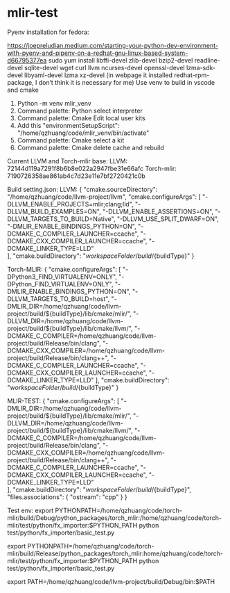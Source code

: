 # mlir-test

Pyenv installation for fedora:

https://joepreludian.medium.com/starting-your-python-dev-environment-with-pyenv-and-pipenv-on-a-redhat-gnu-linux-based-system-d66795377ea 
sudo yum install libffi-devel zlib-devel bzip2-devel readline-devel sqlite-devel wget curl llvm ncurses-devel openssl-devel lzma-sdk-devel libyaml-devel lzma xz-devel (in webpage it installed redhat-rpm- package, I don’t think it is necessary for me)
Use venv to build in vscode and cmake
1.	Python -m venv mlir_venv
2.	Command palette: Python select interpreter
3.	Command palette: Cmake Edit local user kits
4.	Add this "environmentSetupScript": "/home/qzhuang/code/mlir_venv/bin/activate"
5.	Command palette: Cmake select a kit
6.	Command palette: Cmake delete cache and rebuild

Current LLVM and Torch-mlir base:
LLVM: 72144d119a7291f8b6b8e022a2947fbe31e66afc
Torch-mlir: 7190726358ae861ab4c7d23e11e7bf2720421c0b

Build setting.json:
LLVM:
{
    "cmake.sourceDirectory": "/home/qzhuang/code/llvm-project/llvm",
    "cmake.configureArgs": [
        "-DLLVM_ENABLE_PROJECTS=mlir;clang;lld",
        "-DLLVM_BUILD_EXAMPLES=ON",
        "-DLLVM_ENABLE_ASSERTIONS=ON",
        "-DLLVM_TARGETS_TO_BUILD=Native",
        "-DLLVM_USE_SPLIT_DWARF=ON",
        "-DMLIR_ENABLE_BINDINGS_PYTHON=ON",
        "-DCMAKE_C_COMPILER_LAUNCHER=ccache",
        "-DCMAKE_CXX_COMPILER_LAUNCHER=ccache",
        "-DCMAKE_LINKER_TYPE=LLD"                
    ],
    "cmake.buildDirectory": "${workspaceFolder}/build/${buildType}"
}


Torch-MLIR:
{
    "cmake.configureArgs": [
        "-DPython3_FIND_VIRTUALENV=ONLY",
        "-DPython_FIND_VIRTUALENV=ONLY",
        "-DMLIR_ENABLE_BINDINGS_PYTHON=ON",
        "-DLLVM_TARGETS_TO_BUILD=host",
        "-DMLIR_DIR=/home/qzhuang/code/llvm-project/build/${buildType}/lib/cmake/mlir/",
        "-DLLVM_DIR=/home/qzhuang/code/llvm-project/build/${buildType}/lib/cmake/llvm/",
        "-DCMAKE_C_COMPILER=/home/qzhuang/code/llvm-project/build/Release/bin/clang",
        "-DCMAKE_CXX_COMPILER=/home/qzhuang/code/llvm-project/build/Release/bin/clang++",
        "-DCMAKE_C_COMPILER_LAUNCHER=ccache",
        "-DCMAKE_CXX_COMPILER_LAUNCHER=ccache",
        "-DCMAKE_LINKER_TYPE=LLD"
    ],
    "cmake.buildDirectory": "${workspaceFolder}/build/${buildType}"
}


MLIR-TEST:
{
    "cmake.configureArgs": [
        "-DMLIR_DIR=/home/qzhuang/code/llvm-project/build/${buildType}/lib/cmake/mlir/",
        "-DLLVM_DIR=/home/qzhuang/code/llvm-project/build/${buildType}/lib/cmake/llvm/",
        "-DCMAKE_C_COMPILER=/home/qzhuang/code/llvm-project/build/Release/bin/clang",
        "-DCMAKE_CXX_COMPILER=/home/qzhuang/code/llvm-project/build/Release/bin/clang++",
        "-DCMAKE_C_COMPILER_LAUNCHER=ccache",
        "-DCMAKE_CXX_COMPILER_LAUNCHER=ccache",
        "-DCMAKE_LINKER_TYPE=LLD"     
    ],
    "cmake.buildDirectory": "${workspaceFolder}/build/${buildType}",
    "files.associations": {
        "ostream": "cpp"
    }
}


Test env:
export PYTHONPATH=/home/qzhuang/code/torch-mlir/build/Debug/python_packages/torch_mlir:/home/qzhuang/code/torch-mlir/test/python/fx_importer:$PYTHON_PATH
python test/python/fx_importer/basic_test.py


export PYTHONPATH=/home/qzhuang/code/torch-mlir/build/Release/python_packages/torch_mlir:home/qzhuang/code/torch-mlir/test/python/fx_importer:$PYTHON_PATH
python test/python/fx_importer/basic_test.py


export PATH=/home/qzhuang/code/llvm-project/build/Debug/bin:$PATH 
